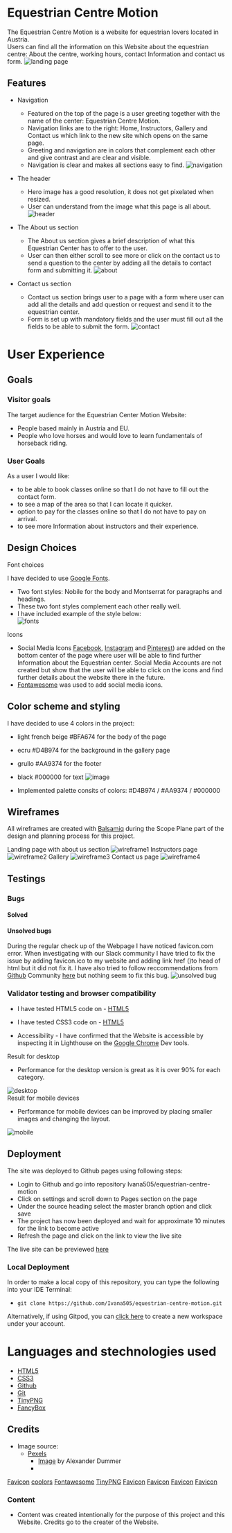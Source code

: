 # Equestrian Centre Motion
The Equestrian Centre Motion is a website for equestrian lovers located in Austria.<br>
Users can find all the information on this Website about the equestrian centre: About the centre, working hours, contact Information and contact us form.
![landing page](readme/capture-landing-page.png)


## Features
- Navigation
    - Featured on the top of the page is a user greeting together with the name of the center: Equestrian Centre Motion.
    - Navigation links are to the right: Home, Instructors, Gallery and Contact us which link to the new site which opens on the same page.
    - Greeting and navigation are in colors that complement each other and give contrast and are clear and visible.
    - Navigation is clear and makes all sections easy to find.
![navigation](readme/capture-feature-navigation.png)

- The header
     - Hero image has a good resolution, it does not get pixelated when resized. 
     - User can understand from the image what this page is all about. 
![header](readme/capture-hero-image.png)

- The About us section
     - The About us section gives a brief description of what this Equestrian Center has to offer to the user.
     - User can then either scroll to see more or click on the contact us to send a question to the center by adding all the details to contact form and submitting it.
![about](readme/capture-about-us.png)

- Contact us section
    - Contact us section brings user to a page with a form where user can add all the details and add question or request and send it to the equestrian center.
    - Form is set up with mandatory fields and the user must fill out all the fields to be able to submit the form.
![contact](readme/capture-contact-us-form.png)

# User Experience

## Goals

### Visitor goals

The target audience for the Equestrian Center Motion Website:

- People based mainly in Austria and EU.
- People who love horses and would love to learn fundamentals of horseback riding.

### User Goals

As a user I would like:

- to be able to book classes online so that I do not have to fill out the contact form.
- to see a map of the area so that I can locate it quicker.
- option to pay for the classes online so that I do not have to pay on arrival.
- to see more Information about instructors and their experience.

## Design Choices

Font choices

I have decided to use [Google Fonts](https://fonts.google.com/). 
 - Two font styles: Nobile for the body and Montserrat for paragraphs and headings.
 - These two font styles complement each other really well.
 - I have included example of the style below: <br>
    ![fonts](readme/capture-font-style.png)


Icons

- Social Media Icons [Facebook](https://www.facebook.com/), [Instagram](https://www.ginstagram.com/) and [Pinterest](https://www.pinterest.ie/)) are added on the bottom center of the page where user will be able to find further Information about the Equestrian center. Social Media Accounts are not created but show that the user will be able to click on the icons and find further details about the website there in the future.
- [Fontawesome](https://fontawesome.com/) was used to add social media icons.

## Color scheme and styling

I have decided to use 4 colors in the project: 
 - light french beige #BFA674 for the body of the page
 - ecru #D4B974 for the background in the gallery page
 - grullo #AA9374 for the footer
 - black #000000 for text
![image](readme/project-colors.png)

- Implemented palette consits of  colors: #D4B974 / #AA9374 / #000000

## Wireframes
All wireframes are created with [Balsamiq](https://balsamiq.com/) during the Scope Plane part of the design and planning process for this project.

Landing page with about us section
![wireframe1](readme/wireframe1.png)
Instructors page
![wireframe2](readme/wireframe2.png)
Gallery
![wireframe3](readme/wireframe3.png)
Contact us page
![wireframe4](readme/wireframe4.png)

## Testings

### Bugs

#### Solved

#### Unsolved bugs
During the regular check up of the Webpage I have noticed favicon.com error. 
When investigating with our Slack community I have tried to fix the issue by adding favicon.ico to my website and adding link href (<link href="./readme/favicon.ico" rel="icon" type="image/x-icon">)to head of html but it did not fix it.
I have also tried to follow reccommendations from [Github](https://github.com/) Community [here](https://github.community/t/i-have-no-idea-what-the-interest-cohort-is/179780/8) but nothing seem to fix this bug.
![unsolved bug](readme/unsolved-bug.png)


### Validator testing and browser compatibility
- I have tested HTML5 code on - [HTML5](https://validator.w3.org/) 
- I have tested CSS3 code on  - [HTML5](https://jigsaw.w3.org/css-validator/#validate_by_uri) 

- Accessibility 
      - I have confirmed that the Website is accessible by inspecting it in Lighthouse on the [Google Chrome](https://www.google.com/) Dev tools.
    
Result for desktop 
 - Performance for the desktop version is great as it is over 90% for each category.

![desktop](readme/performance-desktop.png)<br>
Result for mobile devices
- Performance for mobile devices can be improved by placing smaller images and changing the layout.

![mobile](readme/performance-mobile-devices.png)


## Deployment

The site was deployed to Github pages using following steps: 
   - Login to Github and go into repository Ivana505/equestrian-centre-motion
   - Click on settings and scroll down to Pages section on the page
   - Under the source heading select the master branch option and click save
   - The project has now been deployed and wait for approximate 10 minutes for the link to become active
   - Refresh the page and click on the link to view the live site

The live site can be previewed [here](https://ivana505.github.io/equestrian-centre-motion/)

### Local Deployment

In order to make a local copy of this repository, you can type the following into your IDE Terminal:

- `git clone https://github.com/Ivana505/equestrian-centre-motion.git` 

Alternatively, if using Gitpod, you can [click here](https://gitpod.io/#https://github.com/Ivana505/equestrian-centre-motion) to create a new workspace under your account.
  
  # Languages and stechnologies used
- [HTML5](https://en.wikipedia.org/wiki/HTML5)
- [CSS3](https://en.wikipedia.org/wiki/CSS)
- [Github](https://github.com/)
- [Git](https://git-scm.com/)
- [TinyPNG](https://tinypng.com/)
- [FancyBox](https://fancyapps.com/docs/ui/fancybox/)

## Credits

- Image source:
  - [Pexels](https://www.pexels.com/)
      - [Image](https://www.pexels.com/photo/girl-riding-black-horse-1364073/) by Alexander Dummer 
      - 

 [Favicon](https://www.favicon.cc/)
 [coolors](https://coolors.co/)
 [Fontawesome](https://fontawesome.com/)
 [TinyPNG](https://tinypng.com/)
 [Favicon](https://www.favicon.cc/)
 [Favicon](https://www.favicon.cc/)
 [Favicon](https://www.favicon.cc/)
 [Favicon](https://www.favicon.cc/)

### Content
 - Content was created intentionally for the purpose of this project and this Website. Credits go to the creater of the Website.



  
